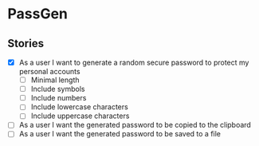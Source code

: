 # PassGen

## Stories

- [x] As a user I want to generate a random secure password to protect my personal accounts
    - [ ] Minimal length
    - [ ] Include symbols
    - [ ] Include numbers
    - [ ] Include lowercase characters
    - [ ] Include uppercase characters
- [ ] As a user I want the generated password to be copied to the clipboard
- [ ] As a user I want the generated password to be saved to a file
